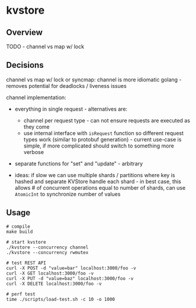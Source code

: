 # kvstore
## Overview
TODO - channel vs map w/ lock


## Decisions
channel vs map w/ lock or syncmap: channel is more idiomatic golang - removes potential for deadlocks / liveness issues

channel implementation:
- everything in single request - alternatives are:
    - channel per request type - can not ensure requests are executed as they come
    - use internal interface with `isRequest` function so different request types work (similar to protobuf generation) - current use-case is simple, if more complicated should switch to something more verbose

- separate functions for "set" and "update" - arbitrary

- ideas: if slow we can use multiple shards / partitions where key is hashed and separate KVStore handle each shard - in best case, this allows # of concurrent operations equal to number of shards, can use `AtomicInt` to synchronize number of values
        

## Usage
    # compile
    make build

    # start kvstore
    ./kvstore --concurrency channel
    ./kvstore --concurrency rwmutex

    # test REST API
    curl -X POST -d "value=bar" localhost:3000/foo -v
    curl -X GET localhost:3000/foo -v
    curl -X PUT -d "value=baz" localhost:3000/foo -v
    curl -X DELETE localhost:3000/foo -v

    # perf test
    time ./scripts/load-test.sh -c 10 -o 1000
